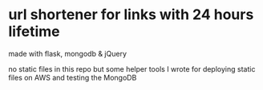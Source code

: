 # url shortener for links with 24 hours lifetime

made with flask, mongodb & jQuery

no static files in this repo
but some helper tools I wrote for deploying static files on AWS and testing the MongoDB
